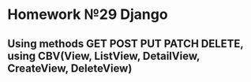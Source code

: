 # Homework №29 Django 
## Using methods GET POST PUT PATCH DELETE, using CBV(View, ListView, DetailView, CreateView, DeleteView)